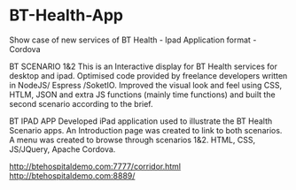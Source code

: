 BT-Health-App
=============

Show case of new services of BT Health - Ipad Application format - Cordova 

BT SCENARIO 1&2
This is an Interactive display for BT Health services for desktop and ipad. Optimised code provided by freelance developers written in NodeJS/ Espress /SoketIO. Improved the visual look and feel using CSS, HTLM, JSON and extra JS functions (mainly time functions) and built the second scenario according to the brief.

BT IPAD APP
Developed iPad application used to illustrate the BT Health Scenario apps. An Introduction page was created to link to both scenarios. A menu was created to browse through scenarios 1&2.
HTML, CSS, JS/JQuery, Apache Cordova.



http://btehospitaldemo.com:7777/corridor.html
http://btehospitaldemo.com:8889/
